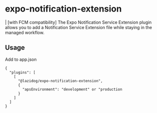 # expo-notification-extension

| [with FCM compatibility] The Expo Notification Service Extension plugin allows you to add a Notification Service Extension file while staying in the managed workflow.

## Usage

Add to app.json

```
{
  "plugins": [
    [
      "@lazidog/expo-notification-extension",
      {
        "apsEnvironment": "development" or "production
      }
    ]
  ]
}
```